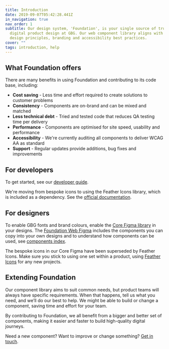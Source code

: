 ```yaml
---
title: Introduction
date: 2019-09-07T05:42:28.441Z
in_navigation: true
nav_order: 1
subtitle: Our design system, 'Foundation', is your single source of truth for
  digital product design at GBG. Our web component library aligns with GBG's
  design principles, branding and accessibility best practices.
cover: ""
tags: introduction, help
---
```

## What Foundation offers

There are many benefits in using Foundation and contributing to its code base, including: 

* **Cost saving** - Less time and effort required to create solutions to customer problems
* **Consistency** - Components are on-brand and can be mixed and matched
* **Less technical debt** - Tried and tested code that reduces QA testing time per delivery
* **Performance** - Components are optimised for site speed, usability and performance
* **Accessibility** - We're currently auditing all components to deliver WCAG AA as standard
* **Support** - Regular updates provide additions, bug fixes and improvements

## For developers

To get started, see our [developer guide](https://darling-kataifi-e3972e.netlify.app/blog/developer-guide.md).

We're moving from bespoke icons to using the Feather Icons library, which is included as a dependency. See the [official documentation](https://github.com/feathericons/feather).

## For designers

To enable GBG fonts and brand colours, enable the [Core Figma library](https://www.figma.com/file/gI0cR79DXpIR7BnoOcwhTA/Core) in your designs. The [Foundation Web Figma](https://www.figma.com/file/AaNhoCE79Ujq8j9gkgOSuu/Foundation-Web?node-id=5272%3A8276) includes the components you can copy into your own designs and to understand how components can be used, see [components index](/components).

The bespoke icons in our Core Figma have been superseded by Feather Icons. Make sure you stick to using one set within a product, using [Feather Icons](https://www.figma.com/file/JOboXGyiWSmdTKaHNJqNG3/Feather-Icons?node-id=0%3A1) for any new projects.

## Extending Foundation

Our component library aims to suit common needs, but product teams will always have specific requirements. When that happens, tell us what you need, and we’ll do our best to help. We might be able to build or change a component, saving time and effort for your team.

By contributing to Foundation, we all benefit from a bigger and better set of components, making it easier and faster to build high-quality digital journeys.

Need a new component? Want to improve or change something? [Get in touch](https://forms.office.com/pages/responsepage.aspx?id=CX4F40inykqMZw9aP3qYkLP4NT-SWnZBiG_hFPX6C61UQ1pCN0k1VE5GTUc4T0JPSVQ5WlRIT1I5OCQlQCN0PWcu).